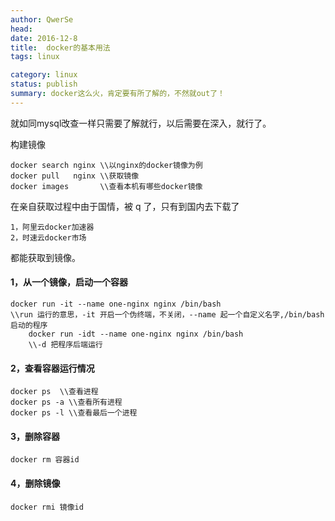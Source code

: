 ```yaml
---
author: QwerSe
head: 
date: 2016-12-8
title:  docker的基本用法
tags: linux

category: linux 
status: publish
summary: docker这么火，肯定要有所了解的，不然就out了！
---
```

就如同mysql改查一样只需要了解就行，以后需要在深入，就行了。

构建镜像

	docker search nginx \\以nginx的docker镜像为例
	docker pull   nginx \\获取镜像
	docker images       \\查看本机有哪些docker镜像
在亲自获取过程中由于国情，被 q 了，只有到国内去下载了

	1，阿里云docker加速器
	2，时速云docker市场
都能获取到镜像。



#### 1，从一个镜像，启动一个容器
	
	docker run -it --name one-nginx nginx /bin/bash
	\\run 运行的意思，-it 开启一个伪终端，不关闭，--name 起一个自定义名字,/bin/bash 启动的程序
		docker run -idt --name one-nginx nginx /bin/bash
		\\-d 把程序后端运行
#### 2，查看容器运行情况

	docker ps  \\查看进程
	docker ps -a \\查看所有进程
	docker ps -l \\查看最后一个进程
#### 3，删除容器
	
	docker rm 容器id
	
#### 4，删除镜像
	
	docker rmi 镜像id
 
